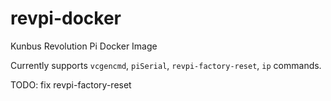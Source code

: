 # revpi-docker
Kunbus Revolution Pi Docker Image

Currently supports `vcgencmd`, `piSerial`, `revpi-factory-reset`, `ip` commands.

TODO: fix revpi-factory-reset
